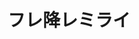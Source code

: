 ---
logo: images/music/フレ降レミライ.jpg
title: フレ降レミライ
subTitle: TV动画《小长门有希的消失》OP/北高文艺部广播支部 主题歌，由Lantis于2015年4月29日发售

category: 音乐

hasResource: true
downloadList:
  - intro: mp3
    size: 60.2MB
    link: https://pan.baidu.com/s/1yNhYT3mzmJNUiqlVkavD6A
  - intro: 云盘 提取码:8xz8
    size: 60.2MB
    link: https://pan.baidu.com/s/1yNhYT3mzmJNUiqlVkavD6A

downloadContent: |
  TV动画《小长门有希的消失》OP/北高文艺部广播支部 主题歌，由Lantis于2015年4月29日发售。<br>
  收录曲：<br>
  1．フレ降レミライ<br>
  作詞：畑 亜貴　作曲：佐々倉有吾　編曲：渡辺和紀　歌：北高文芸部女子会<br>
  2．ふわふわナカマでよろしくね（ラジオ『長門有希ちゃんの消失　北高文芸部ラジオ支部』テーマソング）<br>
  作詞：畑 亜貴　作曲・編曲：渡辺和紀　歌：長門有希（cv.茅原実里）＆朝倉涼子（cv.桑谷夏子）<br>
  3．フレ降レミライ（off vocal）<br>
  4．ふわふわナカマでよろしくね（off vocal）
---